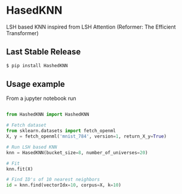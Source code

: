 # HasedKNN
LSH based KNN inspired from LSH Attention (Reformer: The Efficient Transformer)

## Last Stable Release
```sh
$ pip install HashedKNN
```


## Usage example
From a jupyter notebook run
```python

from HashedKNN import HashedKNN

# Fetch dataset
from sklearn.datasets import fetch_openml
X, y = fetch_openml('mnist_784', version=1, return_X_y=True)

# Run LSH based KNN
knn = HasedKNN(bucket_size=8, number_of_universes=20)

# Fit
knn.fit(X)

# Find ID's of 10 nearest neighbors
id = knn.find(vectorIdx=10, corpus=X, k=10)
```
